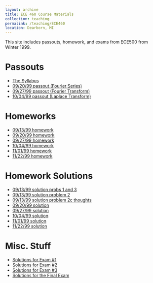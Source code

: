 ```yaml
---
layout: archive
title: ECE 460 Course Materials
collection: teaching
permalink: /teaching/ECE460
location: Dearborn, MI
---
```


This site includes passouts, homework, and exams from ECE500 from Winter 1999.


Passouts
=====
* [The Syllabus](./ECE500/syllabus.pdf)
* [09/20/99 passout (Fourier Series)](./ECE500/passout092099.pdf)
* [09/27/99 passout (Fourier Transform)](./ECE500/passout092799.pdf)
* [10/04/99 passout (Laplace Transform)](./ECE500/passout100499.pdf)

Homeworks
=========
* [09/13/99 homework](./ECE500/hw091399.pdf)
* [09/20/99 homework](./ECE500/hw092099.pdf)
* [09/27/99 homework](./ECE500/hw092799.pdf)
* [10/04/99 homework](./ECE500/hw100499.pdf)
* [11/01/99 homework](./ECE500/hw110199.pdf)
* [11/22/99 homework](./ECE500/hw112299.pdf)

Homework Solutions
================
* [09/13/99 solution probs 1 and 3](./ECE500/Hw091399n13sol.pdf)
* [09/13/99 solution problem 2](./ECE500/Hw091399n2sol.pdf)
* [09/13/99 solution problem 2c thoughts](./ECE500/Hw091399n3thoughts.pdf)
* [09/20/99 solution](./ECE500/Hw092099sol.pdf)
* [09/27/99 solution](./ECE500/Hw092799sol.pdf)
* [10/04/99 solution](./ECE500/Hw100499sol.pdf)
* [11/01/99 solution](./ECE500/Hw110199sol.pdf)
* [11/22/99 solution](./ECE500/Hw112299sol.pdf)

Misc. Stuff
===========
* [Solutions for Exam #1](./ECE500/Exam1Key.pdf)
* [Solutions for Exam #2](./ECE500/Exam2Sol.pdf)
* [Solutions for Exam #3](./ECE500/exam3sol.pdf)
* [Solutions for the Final Exam](./ECE500/FinalSol.pdf)
